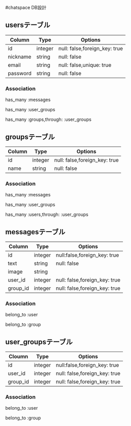 #chatspace DB設計

## usersテーブル
|Column|Type|Options|
|------|----|-------|
|id|integer|null: false,foreign_key: true|
|nickname|string|null: false|
|email|string|null: false,unique: true|
|password|string|null: false|
### Association
  has_many :messages
  
  has_many :user_groups

  has_many :groups,through: :user_groups

## groupsテーブル
|Column|Type|Options|
|------|----|-------|
|id|integer|null: false,foreign_key: true|
|name|string|null: false|
### Association
has_many :messages

has_many :user_groups

has_many :users,through: :user_groups

## messagesテーブル
|Column|Type|Options|
|------|----|-------|
|id|integer|null:false,foreign_key: true|
|text|string|null: false|
|image|string|
|user_id|integer|null: false,foreign_key: true|
|group_id|integer|null: false,foreign_key: true|
### Association
  belong_to :user

  belong_to :group

## user_groupsテーブル
|Cloumn|Type|Options|
|------|----|-------|
|id|integer|null:false,foreign_key: true|
|user_id|integer|null: false,foreign_key: true|
|group_id|integer|null: false,foreign_key: true|
### Association
  belong_to :user

  belong_to :group